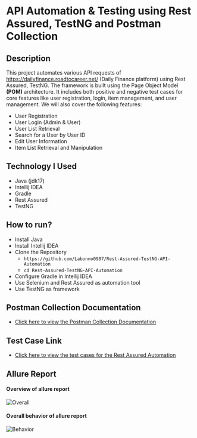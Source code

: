 # API Automation & Testing using Rest Assured, TestNG and Postman Collection
## Description
This project automates various API requests of https://dailyfinance.roadtocareer.net/ (Daily Finance platform) using Rest Assured, TestNG. The framework is built using the Page Object Model **(POM)** architecture. It includes both positive and negative test cases for core features like user registration, login, item management, and user management.
We will also cover the following features: 
 - User Registration  
 - User Login (Admin & User)  
 - User List Retrieval  
 - Search for a User by User ID  
 - Edit User Information  
 - Item List Retrieval and Manipulation  

## Technology I Used
- Java (jdk17)
- Intellij IDEA
- Gradle
- Rest Assured
- TestNG

## How to run?
- Install Java
- Install Intellij IDEA
- Clone the Repository
     - ```https://github.com/Labonno0987/Rest-Assured-TestNG-API-Automation```
     - ```cd Rest-Assured-TestNG-API-Automation```
- Configure Gradle in Intellij IDEA
- Use Selenium and Rest Assured as automation tool
- Use TestNG as framework
  
## Postman Collection Documentation
- [Click here to view the Postman Collection Documentation](https://documenter.getpostman.com/view/42734956/2sB2j4hC4E)

## Test Case Link
- [Click here to view the test cases for the Rest Assured Automation](https://drive.google.com/file/d/1xN3NNHbk51exzd-gJE2waHBW5Tci93A5/view?usp=drive_link)

## Allure Report
 #### Overview of allure report 
 ![Overall](https://github.com/user-attachments/assets/fd4ff5c3-f614-4f2f-b99b-9b5ef33879c1)
 
 #### Overall behavior of allure report 
 ![Behavior](https://github.com/user-attachments/assets/ae826466-e535-46f4-8767-93711f7e45b2)



